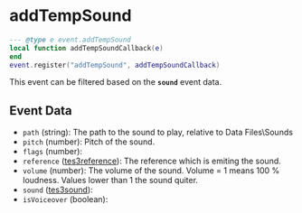 # addTempSound



```lua
--- @type e event.addTempSound
local function addTempSoundCallback(e)
end
event.register("addTempSound", addTempSoundCallback)
```

This event can be filtered based on the **`sound`** event data.

## Event Data

* `path` (string): The path to the sound to play, relative to Data Files\Sounds
* `pitch` (number): Pitch of the sound.
* `flags` (number): 
* `reference` ([tes3reference](../../types/tes3reference)): The reference which is emiting the sound.
* `volume` (number): The volume of the sound. Volume = 1 means 100 % loudness. Values lower than 1 the sound quiter.
* `sound` ([tes3sound](../../types/tes3sound)): 
* `isVoiceover` (boolean): 

